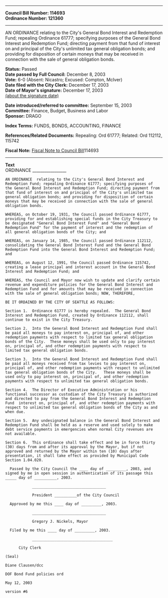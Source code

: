 * * * * *  
  
**Council Bill Number: [](#h0)[](#h2)114693**   
**Ordinance Number: 121360**  
  
* * * * *  
  
AN ORDINANCE relating to the City's General Bond Interest and Redemption Fund; repealing Ordinance 61777; specifying purposes of the General Bond Interest and Redemption Fund; directing payment from that fund of interest on and principal of the City's unlimited tax general obligation bonds; and providing for disposition of certain moneys that may be received in connection with the sale of general obligation bonds.  
  
**Status:** Passed   
**Date passed by Full Council:** December 8, 2003   
**Vote:** 6-0 (Absent: Nicastro; Excused: Compton, McIver)   
**Date filed with the City Clerk:** December 17, 2003   
**Date of Mayor's signature:** December 17, 2003   
[(about the signature date)](/~public/approvaldate.htm)   
  
  
**Date introduced/referred to committee:** September 15, 2003   
**Committee:** Finance, Budget, Business and Labor   
**Sponsor:** DRAGO   
  
**Index Terms:** FUNDS, BONDS, ACCOUNTING, FINANCE  
  
**References/Related Documents:** Repealing: Ord 61777; Related: Ord 112112, 115742  
  
**Fiscal Note:** [Fiscal Note to Council Bill](http://clerk.seattle.gov/~public/fnote/114693.htm)[](#h1)[](#h3)114693  
  
* * * * *  
  
**Text**  
      ORDINANCE _________________  
  
    AN ORDINANCE  relating to the City's General Bond Interest and  
    Redemption Fund; repealing Ordinance 61777; specifying purposes of  
    the General Bond Interest and Redemption Fund; directing payment from  
    that fund of interest on and principal of the City's unlimited tax  
    general obligation bonds; and providing for disposition of certain  
    moneys that may be received in connection with the sale of general  
    obligation bonds.  
  
    WHEREAS, on October 19, 1931, the Council passed Ordinance 61777,  
    providing for and establishing special funds in the City Treasury to  
    be designated "General Bond Interest Fund" and "General Bond  
    Redemption Fund" for the payment of interest and the redemption of  
    all general obligation bonds of the City; and  
  
    WHEREAS, on January 14, 1985, the Council passed Ordinance 112112,  
    consolidating the General Bond Interest Fund and the General Bond  
    Redemption Fund into the General Bond Interest and Redemption Fund;  
    and  
  
    WHEREAS, on August 12, 1991, the Council passed Ordinance 115742,  
    creating a lease principal and interest account in the General Bond  
    Interest and Redemption Fund; and  
  
    WHEREAS, the Council and Mayor now wish to update and clarify certain  
    revenue and expenditure policies for the General Bond Interest and  
    Redemption Fund and for amounts that may be received in connection  
    with the sale of general obligation bonds; NOW, THEREFORE,  
  
    BE IT ORDAINED BY THE CITY OF SEATTLE AS FOLLOWS:  
  
    Section 1.  Ordinance 61777 is hereby repealed.  The General Bond  
    Interest and Redemption Fund, created by Ordinance 112112, shall  
    continue to exist in the City Treasury.  
  
    Section 2.  Into the General Bond Interest and Redemption Fund shall  
    be paid all moneys to pay interest on, principal of, and other  
    redemption payments with respect to limited tax general obligation  
    bonds of the City.  These moneys shall be used only to pay interest  
    on, principal of, and other redemption payments with respect to  
    limited tax general obligation bonds.  
  
    Section 3.  Into the General Bond Interest and Redemption Fund shall  
    be paid all moneys received from tax levies to pay interest on,  
    principal of, and other redemption payments with respect to unlimited  
    tax general obligation bonds of the City.   These moneys shall be  
    used only to pay interest on, principal of, and other redemption  
    payments with respect to unlimited tax general obligation bonds.  
  
    Section 4.  The Director of Executive Administration or his  
    functional successor as custodian of the City Treasury is authorized  
    and directed to pay from the General Bond Interest and Redemption  
    Fund  interest on, principal of, and other redemption payments with  
    respect to unlimited tax general obligation bonds of the City as and  
    when due.  
  
    Section 5.  Any undesignated balance in the General Bond Interest and  
    Redemption Fund shall be held as a reserve and used solely to make  
    debt service payments in emergencies when normal City revenues are  
    not available.  
  
    Section 6.  This ordinance shall take effect and be in force thirty  
    (30) days from and after its approval by the Mayor, but if not  
    approved and returned by the Mayor within ten (10) days after  
    presentation, it shall take effect as provided by Municipal Code  
    Section 1.04.020.  
  
      Passed by the City Council the ____ day of _________, 2003, and  
    signed by me in open session in authentication of its passage this  
    _____ day of __________, 2003.  
  
                _________________________________  
  
                President __________of the City Council  
  
      Approved by me this ____ day of _________, 2003.  
  
                _________________________________  
  
                Gregory J. Nickels, Mayor  
  
      Filed by me this ____ day of _________, 2003.  
  
                ____________________________________  
  
          City Clerk  
  
    (Seal)  
  
    Diane Clausen/dcc  
  
    DOF Bond Fund policies ord  
  
    May 12, 2003  
  
    version #6  
